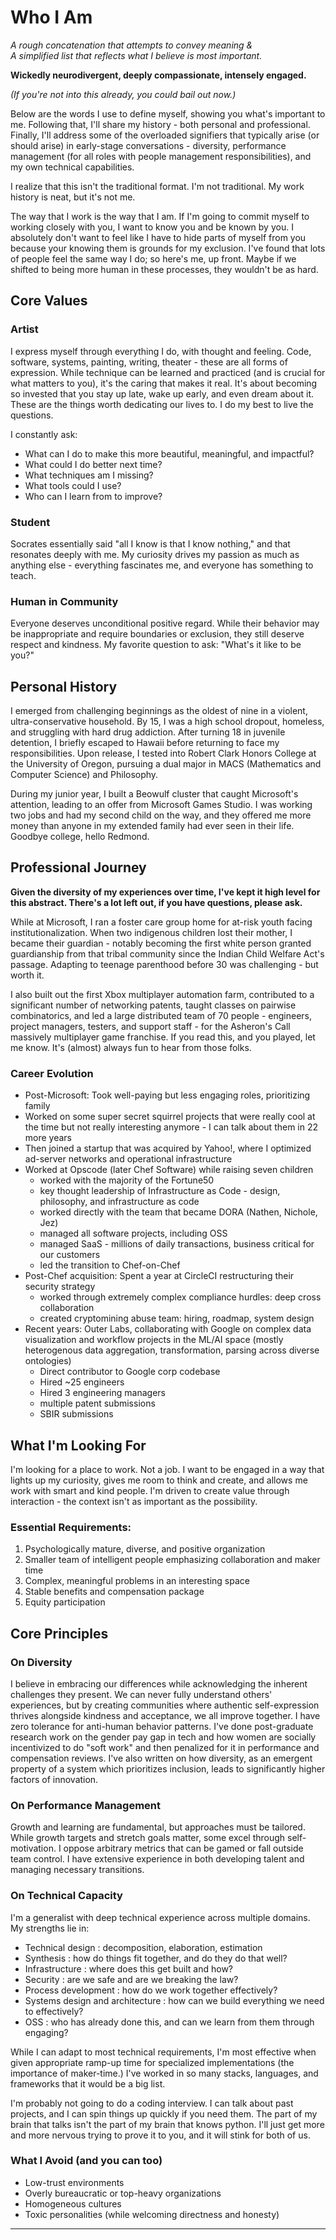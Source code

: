 # Who I Am

*A rough concatenation that attempts to convey meaning &*  
*A simplified list that reflects what I believe is most important.*

**Wickedly neurodivergent, deeply compassionate, intensely engaged.**

*(If you're not into this already, you could bail out now.)*

Below are the words I use to define myself, showing you what's important to me. Following that, I'll share my history - both personal and professional. Finally, I'll address some of the overloaded signifiers that typically arise (or should arise) in early-stage conversations - diversity, performance management (for all roles with people management responsibilities), and my own technical capabilities.

I realize that this isn't the traditional format.  I'm not traditional.  My work history is neat, but it's not me.  

The way that I work is the way that I am.  If I'm going to commit myself to working closely with you, I want to know you and be known by you.  I absolutely don't want to feel like I have to hide parts of myself from you because your knowing them is grounds for my exclusion.  I've found that lots of people feel the same way I do; so here's me, up front.  Maybe if we shifted to being more human in these processes, they wouldn't be as hard.

## Core Values

### Artist  

I express myself through everything I do, with thought and feeling. Code, software, systems, painting, writing, theater - these are all forms of expression. While technique can be learned and practiced (and is crucial for what matters to you), it's the caring that makes it real. It's about becoming so invested that you stay up late, wake up early, and even dream about it. These are the things worth dedicating our lives to.  I do my best to live the questions.

I constantly ask:
- What can I do to make this more beautiful, meaningful, and impactful?  
- What could I do better next time?
- What techniques am I missing?
- What tools could I use?
- Who can I learn from to improve?

### Student

Socrates essentially said "all I know is that I know nothing," and that resonates deeply with me. My curiosity drives my passion as much as anything else  - everything fascinates me, and everyone has something to teach.

### Human in Community

Everyone deserves unconditional positive regard. While their behavior may be inappropriate and require boundaries or exclusion, they still deserve respect and kindness.  My favorite question to ask: "What's it like to be you?"

## Personal History

I emerged from challenging beginnings as the oldest of nine in a violent, ultra-conservative household. By 15, I was a high school dropout, homeless, and struggling with hard drug addiction. After turning 18 in juvenile detention, I briefly escaped to Hawaii before returning to face my responsibilities. Upon release, I tested into Robert Clark Honors College at the University of Oregon, pursuing a dual major in MACS (Mathematics and Computer Science) and Philosophy.

During my junior year, I built a Beowulf cluster that caught Microsoft's attention, leading to an offer from Microsoft Games Studio. I was working two jobs and had my second child on the way, and they offered me more money than anyone in my extended family had ever seen in their life.  Goodbye college, hello Redmond.

## Professional Journey

**Given the diversity of my experiences over time, I've kept it high level for this abstract.   There's a lot left out, if you have questions, please ask.**

While at Microsoft, I ran a foster care group home for at-risk youth facing institutionalization. When two indigenous children lost their mother, I became their guardian - notably becoming the first white person granted guardianship from that tribal community since the Indian Child Welfare Act's passage. Adapting to teenage parenthood before 30 was challenging - but worth it.

I also built out the first Xbox multiplayer automation farm, contributed to a significant number of networking patents,  taught classes on pairwise combinatorics, and led a large distributed team of 70 people - engineers, project managers, testers, and support staff - for the Asheron's Call massively multiplayer game franchise.  If you read this, and you played, let me know.  It's (almost) always fun to hear from those folks.

### Career Evolution
- Post-Microsoft: Took well-paying but less engaging roles, prioritizing family
- Worked on some super secret squirrel projects that were really cool at the time but not really interesting anymore - I can talk about them in 22 more years
- Then joined a startup that was acquired by Yahoo!, where I optimized ad-server networks and operational infrastructure
- Worked at Opscode (later Chef Software) while raising seven children
	- worked with the majority of the Fortune50
	- key thought leadership of Infrastructure as Code - design, philosophy, and infrastructure as code
	- worked directly with the team that became DORA (Nathen, Nichole, Jez)
	- managed all software projects, including OSS
	- managed SaaS - millions of daily transactions, business critical for our customers
	- led the transition to Chef-on-Chef
- Post-Chef acquisition: Spent a year at CircleCI restructuring their security strategy
	- worked through extremely complex compliance hurdles: deep cross collaboration
	- created cryptomining abuse team: hiring, roadmap, system design
- Recent years: Outer Labs, collaborating with Google on complex data visualization and workflow projects in the ML/AI space (mostly heterogenous data aggregation, transformation, parsing across diverse ontologies)
	- Direct contributor to Google corp codebase
	- Hired ~25 engineers
	- Hired 3 engineering managers
	- multiple patent submissions
	- SBIR submissions

## What I'm Looking For

I'm looking for a place to work.  Not a job.  I want to be engaged in a way that lights up my curiosity, gives me room to think and create, and allows me work with smart and kind people.  I'm driven to create value through interaction - the context isn't as important as the possibility.

### Essential Requirements:
1. Psychologically mature, diverse, and positive organization
2. Smaller team of intelligent people emphasizing collaboration and maker time
3. Complex, meaningful problems in an interesting space
4. Stable benefits and compensation package
5. Equity participation

## Core Principles

### On Diversity
I believe in embracing our differences while acknowledging the inherent challenges they present. We can never fully understand others' experiences, but by creating communities where authentic self-expression thrives alongside kindness and acceptance, we all improve together. I have zero tolerance for anti-human behavior patterns.  I've done post-graduate research work on the gender pay gap in tech and how women are socially incentivized to do "soft work" and then penalized for it in performance and compensation reviews.  I've also written on how diversity, as an emergent property of a system which prioritizes inclusion, leads to significantly higher factors of innovation.

### On Performance Management
Growth and learning are fundamental, but approaches must be tailored. While growth targets and stretch goals matter, some excel through self-motivation. I oppose arbitrary metrics that can be gamed or fall outside team control. I have extensive experience in both developing talent and managing necessary transitions.

### On Technical Capacity
I'm a generalist with deep technical experience across multiple domains. My strengths lie in:
- Technical design : decomposition, elaboration, estimation
- Synthesis : how do things fit together, and do they do that well?
- Infrastructure : where does this get built and how?
- Security : are we safe and are we breaking the law?
- Process development : how do we work together effectively?
- Systems design and architecture : how can we build everything we need to effectively?
- OSS : who has already done this, and can we learn from them through engaging?

While I can adapt to most technical requirements, I'm most effective when given appropriate ramp-up time for specialized implementations (the importance of maker-time.)  I've worked in so many stacks, languages, and frameworks that it would be a big list.  

I'm probably not going to do a coding interview.  I can talk about past projects, and I can spin things up quickly if you need them.  The part of my brain that talks isn't the part of my brain that knows python.  I'll just get more and more nervous trying to prove it to you, and it will stink for both of us.  

### What I Avoid (and you can too)
- Low-trust environments
- Overly bureaucratic or top-heavy organizations
- Homogeneous cultures
- Toxic personalities (while welcoming directness and honesty)

---

